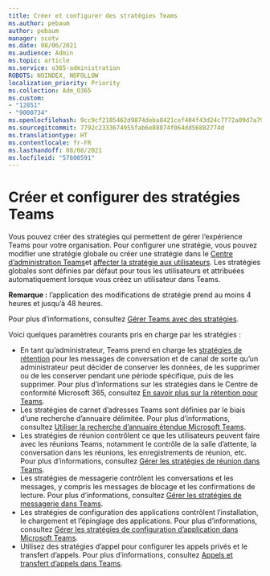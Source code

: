 ```yaml
---
title: Créer et configurer des stratégies Teams
ms.author: pebaum
author: pebaum
manager: scotv
ms.date: 08/06/2021
ms.audience: Admin
ms.topic: article
ms.service: o365-administration
ROBOTS: NOINDEX, NOFOLLOW
localization_priority: Priority
ms.collection: Adm_O365
ms.custom:
- "12851"
- "9000734"
ms.openlocfilehash: 9cc9cf2185462d9874deba8421cef404f43d24c7772a09d7a796c36096aebdd7
ms.sourcegitcommit: 7792c2333674955fab6e88874f064dd56882774d
ms.translationtype: HT
ms.contentlocale: fr-FR
ms.lasthandoff: 08/08/2021
ms.locfileid: "57800591"
---
```

# <a name="create-and-configure-teams-policies"></a>Créer et configurer des stratégies Teams

Vous pouvez créer des stratégies qui permettent de gérer l’expérience Teams pour votre organisation. Pour configurer une stratégie, vous pouvez modifier une stratégie globale ou créer une stratégie dans le [Centre d’administration Teams](https://admin.microsoft.com/)et [affecter la stratégie aux utilisateurs](/microsoftteams/assign-policies). Les stratégies globales sont définies par défaut pour tous les utilisateurs et attribuées automatiquement lorsque vous créez un utilisateur dans Teams.

**Remarque :** l’application des modifications de stratégie prend au moins 4 heures et jusqu’à 48 heures. 

Pour plus d’informations, consultez [Gérer Teams avec des stratégies](/microsoftteams/manage-teams-with-policies).

Voici quelques paramètres courants pris en charge par les stratégies :

- En tant qu’administrateur, Teams prend en charge les [stratégies de rétention](/microsoftteams/retention-policies) pour les messages de conversation et de canal de sorte qu’un administrateur peut décider de conserver les données, de les supprimer ou de les conserver pendant une période spécifique, puis de les supprimer. Pour plus d’informations sur les stratégies dans le Centre de conformité Microsoft 365, consultez [En savoir plus sur la rétention pour Teams](/microsoftteams/assign-policies).
- Les stratégies de carnet d’adresses Teams sont définies par le biais d’une recherche d’annuaire délimitée. Pour plus d’informations, consultez [Utiliser la recherche d’annuaire étendue Microsoft Teams](/MicrosoftTeams/teams-scoped-directory-search).
- Les stratégies de réunion contrôlent ce que les utilisateurs peuvent faire avec les réunions Teams, notamment le contrôle de la salle d’attente, la conversation dans les réunions, les enregistrements de réunion, etc. Pour plus d’informations, consultez [Gérer les stratégies de réunion dans Teams](/microsoftteams/meeting-policies-in-teams).
- Les stratégies de messagerie contrôlent les conversations et les messages, y compris les messages de blocage et les confirmations de lecture. Pour plus d’informations, consultez [Gérer les stratégies de messagerie dans Teams](/microsoftteams/messaging-policies-in-teams).
- Les stratégies de configuration des applications contrôlent l’installation, le chargement et l’épinglage des applications. Pour plus d’informations, consultez [Gérer les stratégies de configuration d’application dans Microsoft Teams](/MicrosoftTeams/teams-app-setup-policies).
- Utilisez des stratégies d’appel pour configurer les appels privés et le transfert d’appels. Pour plus d’informations, consultez [Appels et transfert d’appels dans Teams](/MicrosoftTeams/teams-calling-policy).

